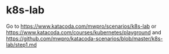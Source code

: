 # k8s-lab

Go to https://www.katacoda.com/mwpro/scenarios/k8s-lab or https://www.katacoda.com/courses/kubernetes/playground and https://github.com/mwpro/katacoda-scenarios/blob/master/k8s-lab/step1.md